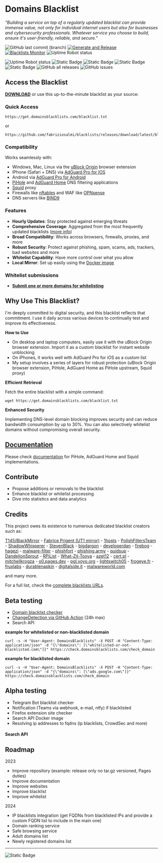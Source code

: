 # Domains Blacklist

_"Building a service on top of a regularly updated blacklist can provide immense value, not only for individual internet users but also for businesses and cybersecurity professionals. Whatever service you choose to build, ensure it's user-friendly, reliable, and secure."_

![GitHub last commit (branch)](https://img.shields.io/github/last-commit/fabriziosalmi/blacklists/main) [![Generate and Release](https://github.com/fabriziosalmi/blacklists/actions/workflows/generate-and-release.yml/badge.svg)](https://github.com/fabriziosalmi/blacklists/actions/workflows/generate-and-release.yml)  [![Blacklists Monitor](https://github.com/fabriziosalmi/blacklists/actions/workflows/changedetection.yml/badge.svg)](https://github.com/fabriziosalmi/blacklists/actions/workflows/changedetection.yml) ![Uptime Robot status](https://img.shields.io/uptimerobot/status/m795278126-d795cc268595633d462de235?label=Whitelisting%20request%20service)

![Uptime Robot status](https://img.shields.io/uptimerobot/status/m795276181-ea44caeb6a6db48fdc262ac6?label=website) ![Static Badge](https://img.shields.io/badge/blacklists-60-000000) ![Static Badge](https://img.shields.io/badge/blacklisted-3473066-cc0000) ![Static Badge](https://img.shields.io/badge/whitelisted-2177-00CC00) ![Static Badge](https://img.shields.io/badge/custom_blacklisted-546-000000) ![GitHub all releases](https://img.shields.io/github/downloads/fabriziosalmi/blacklists/total) ![GitHub issues](https://img.shields.io/github/issues/fabriziosalmi/blacklists)
## Access the Blacklist

**[DOWNLOAD](https://github.com/fabriziosalmi/blacklists/releases/download/latest/blacklist.txt)** or use this up-to-the-minute blacklist as your source:

### Quick Access

```
https://get.domainsblacklists.com/blacklist.txt
```
or
```
https://github.com/fabriziosalmi/blacklists/releases/download/latest/blacklist.txt
```
### Compatibility
Works seamlessly with:
- Windows, Mac, Linux via the [uBlock Origin](https://github.com/gorhill/uBlock#ublock-origin) browser extension
- IPhone (Safari + DNS) via [AdGuard Pro for IOS](https://download.adguard.com/d/18672/ios-pro?exid=3ail29lmsdyc84s84c0gkosgo)
- Android via [AdGuard Pro for Android](https://adguard.com/it/adguard-android/overview.html)
- [PiHole](https://pi-hole.net/) and [AdGuard Home](https://adguard.com/it/adguard-home/overview.html) DNS filtering applications
- [Squid](http://www.squid-cache.org/) proxy
- Firewalls like [nftables](https://github.com/fabriziosalmi/blacklists/blob/main/scripts/nft_blacklist_fqdn.sh) and WAF like [OPNsense](https://docs.opnsense.org/manual/how-tos/proxywebfilter.html)
- DNS servers like [BIND9](https://github.com/fabriziosalmi/blacklists/tree/main/docs#how-to-implement-the-rpz-blacklist-with-bind9)
  
### Features
- **Hourly Updates**: Stay protected against emerging threats
- **Comprehensive Coverage**: Aggregated from the most frequently updated blacklists ([more info](https://github.com/fabriziosalmi/blacklists/blob/main/docs/blacklists_reviews.md))
- **Broad Compatibility**: Works across browsers, firewalls, proxies, and more
- **Robust Security**: Protect against phishing, spam, scams, ads, trackers, bad websites and more
- **Whitelist Capability**: Have more control over what you allow
- **Local Mirror**: Set up easily using the [Docker image](https://hub.docker.com/repository/docker/fabriziosalmi/blacklists/)

### Whitelist submissions

- **[Submit one or more domains for whitelisting](https://req.domainsblacklists.com/)**
## Why Use This Blacklist?

I'm deeply committed to digital security, and this blacklist reflects that commitment. I use it daily across various devices to continually test and improve its effectiveness.

**How to Use**

- On desktop and laptop computers, easily use it with the uBlock Origin browser extension. Import it as a custom blacklist for instant website unblocking
- On iPhones, it works well with AdGuard Pro for iOS as a custom list
- My setup involves a series of layers for robust protection (uBlock Origin browser extension, PiHole, AdGuard Home as PiHole upstream, Squid proxy)

**Efficient Retrieval**

Fetch the entire blacklist with a simple command:

```
wget https://get.domainsblacklists.com/blacklist.txt
```

**Enhanced Security**

Implementing DNS-level domain blocking improves security and can reduce bandwidth consumption by up to 30%. You can also selectively whitelist domains without compromising overall security.

## [Documentation](https://github.com/fabriziosalmi/blacklists/blob/main/docs/README.md)

Please check [documentation](https://github.com/fabriziosalmi/blacklists/blob/main/docs/README.md) for PiHole, AdGuard Home and Squid implementations.
## Contribute

- Propose additions or removals to the blacklist
- Enhance blacklist or whitelist processing
- Dive into statistics and data analytics
## Credits

This project owes its existence to numerous dedicated blacklist creators such as:

[T145/BlackMirror](https://github.com/T145/black-mirror) - [Fabrice Prigent (UT1 mirror)](https://github.com/olbat/ut1-blacklists) - [1hosts](https://badmojr.gitlab.io/1hosts/Lite/domains.txt) - [PolishFiltersTeam](https://gitlab.com/PolishFiltersTeam/) - [ShadowWhisperer](https://raw.githubusercontent.com/ShadowWhisperer/BlockLists/) - [StevenBlack](https://raw.githubusercontent.com/StevenBlack/hosts/) - [bigdargon](https://raw.githubusercontent.com/bigdargon/hostsVN/master/hosts) - [developerdan](https://www.github.developerdan.com/) - [firebog](https://v.firebog.net/hosts/AdguardDNS.txt) - [hagezi](https://gitlab.com/hagezi/) - [malware-filter](https://malware-filter.gitlab.io/) - [phishfort](https://raw.githubusercontent.com/phishfort/phishfort-lists/master/blacklists/domains.json) - [phishing.army](https://phishing.army/) - [quidsup](https://gitlab.com/quidsup/) - [DandelionSprout](https://raw.githubusercontent.com/DandelionSprout/adfilt/) - [RPiList](https://raw.githubusercontent.com/RPiList/specials/master/Blocklisten/) - [What-Zit-Tooya](https://github.com/What-Zit-Tooya/Ad-Block) - [azet12](https://raw.githubusercontent.com/azet12/KADhosts) - [cert.pl](https://hole.cert.pl) - [mitchellkrogza](https://raw.githubusercontent.com/mitchellkrogza/Ultimate.Hosts.Blacklist) - [o0.pages.dev](https://o0.pages.dev) - [pgl.yoyo.org](https://pgl.yoyo.org/) - [lightswitch05](https://raw.githubusercontent.com/lightswitch05/hosts/) - [frogeye.fr](https://hostfiles.frogeye.fr/) - [fruxlabs](https://rescure.fruxlabs.com/) - [durablenapkin](https://raw.githubusercontent.com/durablenapkin/scamblocklist/) - [digitalside.it](https://osint.digitalside.it/Threat-Intel/lists/latestdomains.txt) - [malwareworld.com](https://malwareworld.com/)

and many more.

For a full list, check the [complete blacklists URLs](https://github.com/fabriziosalmi/blacklists/blob/main/blacklists.fqdn.urls).
## Beta testing

- [Domain blacklist checker](https://review.domainsblacklists.com/)
- [ChangeDetection via GitHub Action](https://github.com/fabriziosalmi/blacklists/blob/main/docs/blacklists_reviews.md) (24h max)
- Search API

**example for whitelisted or non-blacklisted domain**
```
curl -s -H "User-Agent: DomainsBlacklists" -X POST -H "Content-Type: application/json" -d "{\"domains\": [\"whitelisted-or-not-blacklisted.com\"]}" https://check.domainsblacklists.com/check_domain
```

**example for blacklisted domain**
```
curl -s -H "User-Agent: DomainsBlacklists" -X POST -H "Content-Type: application/json" -d "{\"domains\": [\"ads.google.com\"]}" https://check.domainsblacklists.com/check_domain
```
  
## Alpha testing

- Telegram Bot blacklist checker
- Notification (Teams via webhook, e-mail, ntfy) if blacklisted
- Firefox extension site checker
- Search API Docker image
- Resolving ip addresses to fqdns (ip blacklists, CrowdSec and more)

#### Search API
  

## Roadmap

2023
- Improve repository (example: release only no tar.gz versioned, Pages duties)
- Improve documentation
- Improve websites
- Improve blacklist
- Improve whitelist


2024
- IP blacklists integration (get FQDNs from blacklisted IPs and provide a custom FQDN  list to include in the main one)
- Domain ranking service
- Safe browsing service
- Adult domains list
- Newly registered domains list



---
![Static Badge](https://img.shields.io/badge/DomainsBlacklists-For_a_safer_digital_experience-00ce00?style=for-the-badge)
